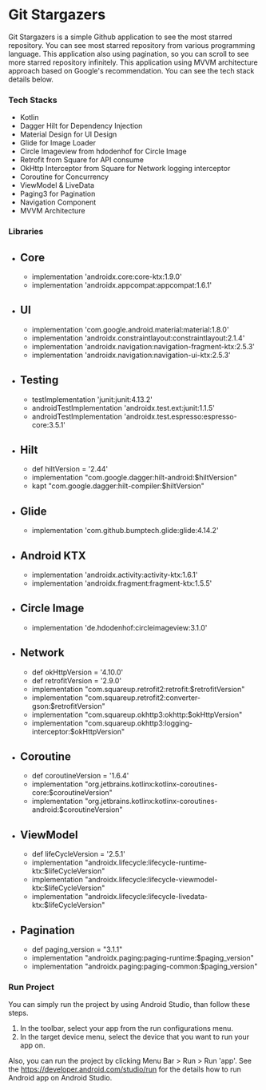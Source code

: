# Git Stargazers
Git Stargazers is a simple Github application to see the most starred repository. You can see most starred repository from various programming language. This application also using pagination, so you can scroll to see more starred repository infinitely. This application using MVVM architecture approach based on Google's recommendation. You can see the tech stack details below.

### Tech Stacks
- Kotlin
- Dagger Hilt for Dependency Injection
- Material Design for UI Design
- Glide for Image Loader
- Circle Imageview from hdodenhof for Circle Image
- Retrofit from Square for API consume
- OkHttp Interceptor from Square for Network logging interceptor
- Coroutine for Concurrency
- ViewModel & LiveData
- Paging3 for Pagination
- Navigation Component
- MVVM Architecture

### Libraries
- ## Core
  - implementation 'androidx.core:core-ktx:1.9.0'
  - implementation 'androidx.appcompat:appcompat:1.6.1'

- ## UI
  - implementation 'com.google.android.material:material:1.8.0'
  - implementation 'androidx.constraintlayout:constraintlayout:2.1.4'
  - implementation 'androidx.navigation:navigation-fragment-ktx:2.5.3'
  - implementation 'androidx.navigation:navigation-ui-ktx:2.5.3'

- ## Testing
  - testImplementation 'junit:junit:4.13.2'
  - androidTestImplementation 'androidx.test.ext:junit:1.1.5'
  - androidTestImplementation 'androidx.test.espresso:espresso-core:3.5.1'

- ## Hilt
  - def hiltVersion = '2.44'
  - implementation "com.google.dagger:hilt-android:$hiltVersion"
  - kapt "com.google.dagger:hilt-compiler:$hiltVersion"

- ## Glide
  - implementation 'com.github.bumptech.glide:glide:4.14.2'

- ## Android KTX
  - implementation 'androidx.activity:activity-ktx:1.6.1'
  - implementation 'androidx.fragment:fragment-ktx:1.5.5'

- ## Circle Image
  - implementation 'de.hdodenhof:circleimageview:3.1.0'

- ## Network
  - def okHttpVersion = '4.10.0'
  - def retrofitVersion = '2.9.0'
  - implementation "com.squareup.retrofit2:retrofit:$retrofitVersion"
  - implementation "com.squareup.retrofit2:converter-gson:$retrofitVersion"
  - implementation "com.squareup.okhttp3:okhttp:$okHttpVersion"
  - implementation "com.squareup.okhttp3:logging-interceptor:$okHttpVersion"

- ## Coroutine
  - def coroutineVersion = '1.6.4'
  - implementation "org.jetbrains.kotlinx:kotlinx-coroutines-core:$coroutineVersion"
  - implementation "org.jetbrains.kotlinx:kotlinx-coroutines-android:$coroutineVersion"

- ## ViewModel
  - def lifeCycleVersion = '2.5.1'
  - implementation "androidx.lifecycle:lifecycle-runtime-ktx:$lifeCycleVersion"
  - implementation "androidx.lifecycle:lifecycle-viewmodel-ktx:$lifeCycleVersion"
  - implementation "androidx.lifecycle:lifecycle-livedata-ktx:$lifeCycleVersion"

- ## Pagination
  - def paging_version = "3.1.1"
  - implementation "androidx.paging:paging-runtime:$paging_version"
  - implementation "androidx.paging:paging-common:$paging_version"

### Run Project
You can simply run the project by using Android Studio, than follow these steps.
1. In the toolbar, select your app from the run configurations menu.
2. In the target device menu, select the device that you want to run your app on.

Also, you can run the project by clicking Menu Bar > Run > Run 'app'. See the https://developer.android.com/studio/run for the details how to run Android app on Android Studio.